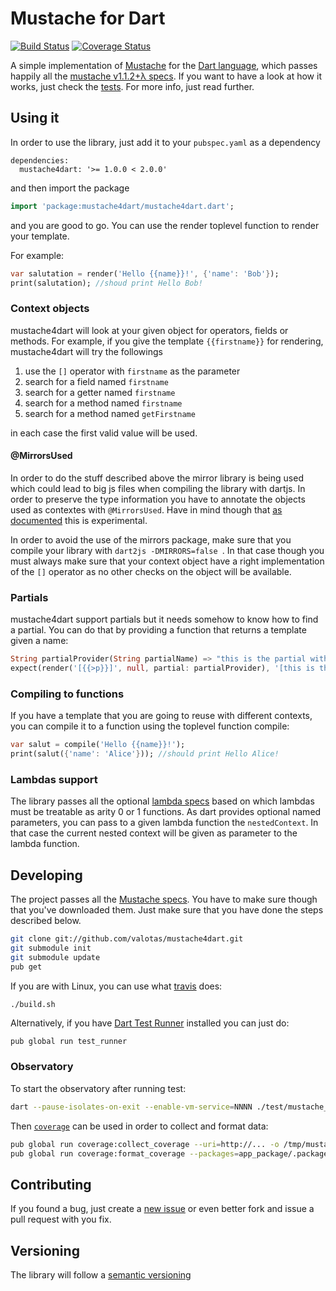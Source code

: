 # Mustache for Dart

[![Build Status](https://travis-ci.org/valotas/mustache4dart.svg?branch=v1.0.12)](https://travis-ci.org/valotas/mustache4dart)
[![Coverage Status](https://coveralls.io/repos/github/valotas/mustache4dart/badge.svg?branch=master)](https://coveralls.io/github/valotas/mustache4dart?branch=master)

A simple implementation of [Mustache][mustache] for the
[Dart language][dartlang], which passes happily all the
[mustache v1.1.2+λ specs][specs]. If you want to have a look at how it works,
just check the [tests][tests]. For more info, just read further.

Using it
--------
In order to use the library, just add it to your `pubspec.yaml` as a dependency

	dependencies:
	  mustache4dart: '>= 1.0.0 < 2.0.0'

and then import the package

```dart
import 'package:mustache4dart/mustache4dart.dart';
```

and you are good to go. You can use the render toplevel function to render your
template.

For example:

```dart
var salutation = render('Hello {{name}}!', {'name': 'Bob'});
print(salutation); //shoud print Hello Bob!
```

### Context objects
mustache4dart will look at your given object for operators, fields or methods.
For example, if you give the template `{{firstname}}` for rendering,
mustache4dart will try the followings

1. use the `[]` operator with `firstname` as the parameter
2. search for a field named `firstname`
3. search for a getter named `firstname`
4. search for a method named `firstname`
5. search for a method named `getFirstname`

in each case the first valid value will be used.

#### @MirrorsUsed
In order to do the stuff described above the mirror library is being used which
could lead to big js files when compiling the library with dartjs. In order to
preserve the type information you have to annotate the objects used as
contextes with `@MirrorsUsed`. Have in mind though that [as documented][mirrorsused]
this is experimental.

In order to avoid the use of the mirrors package, make sure that you compile
your library with `dart2js -DMIRRORS=false `. In that case though you must
always make sure that your context object have a right implementation of the
`[]` operator as no other checks on the object will be available.

### Partials
mustache4dart support partials but it needs somehow to know how to find a
partial. You can do that by providing a function that returns a template
given a name:

```dart
String partialProvider(String partialName) => "this is the partial with name: ${partialName}";
expect(render('[{{>p}}]', null, partial: partialProvider), '[this is the partial with name: p]'));
```

### Compiling to functions
If you have a template that you are going to reuse with different contexts,
you can compile it to a function using the toplevel function compile:

```dart
var salut = compile('Hello {{name}}!');
print(salut({'name': 'Alice'})); //should print Hello Alice!
``` 

### Lambdas support
The library passes all the optional [lambda specs][lambda_specs] based on
which lambdas must be treatable as arity 0 or 1 functions.
As dart provides optional named parameters, you can pass to a given lambda
function the `nestedContext`. In that case the current nested context will be
given as parameter to the lambda function.


Developing
----------
The project passes all the [Mustache specs][specs].  You have to make sure
though that you've downloaded them. Just make sure that you have done the
steps described below.

```sh
git clone git://github.com/valotas/mustache4dart.git
git submodule init
git submodule update
pub get
```

If you are with Linux, you can use what [travis][travis] does:

```sh
./build.sh
```

Alternatively, if you have [Dart Test Runner][testrunner] installed you can
just do:

```
pub global run test_runner
```

### Observatory

To start the observatory after running test:

```sh
dart --pause-isolates-on-exit --enable-vm-service=NNNN ./test/mustache_all.dart
```

Then [`coverage`][coverage] can be used in order to collect and format data:

```sh
pub global run coverage:collect_coverage --uri=http://... -o /tmp/mustache4dart.coverage.json --resume-isolates
pub global run coverage:format_coverage --packages=app_package/.packages -i /tmp/mustache4dart.coverage.json
```

Contributing
------------
If you found a bug, just create a [new issue][new_issue] or even better fork
and issue a pull request with you fix.

Versioning
----------
The library will follow a [semantic versioning][semver]

[mustache]: http://mustache.github.com/
[dartlang]: https://www.dartlang.org/
[tests]: http://github.com/valotas/mustache4dart/blob/master/test/mustache_tests.dart
[specs]: http://github.com/mustache/spec
[lambda_specs]: https://github.com/mustache/spec/blob/master/specs/~lambdas.yml
[new_issue]: https://github.com/valotas/mustache4dart/issues/new
[semver]: http://semver.org/
[mirrorsused]: https://api.dartlang.org/apidocs/channels/stable/#dart-mirrors.MirrorsUsed
[testrunner]: https://pub.dartlang.org/packages/test_runner
[travis]: https://travis-ci.org/valotas/mustache4dart
[coverage]: https://pub.dartlang.org/packages/coverage
